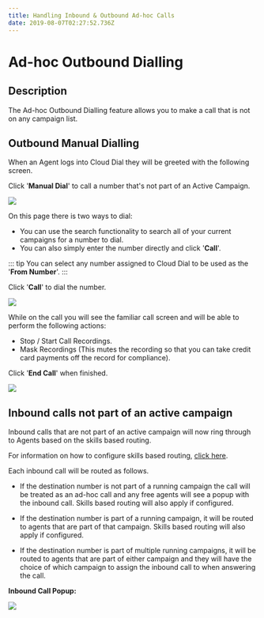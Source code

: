 ```yaml
---
title: Handling Inbound & Outbound Ad-hoc Calls
date: 2019-08-07T02:27:52.736Z
---
```

# Ad-hoc Outbound Dialling

## Description

The Ad-hoc Outbound Dialling feature allows you to make a call that is not on any campaign list.

## Outbound Manual Dialling

When an Agent logs into Cloud Dial they will be greeted with the following screen.

Click '**Manual Dial**' to call a number that's not part of an Active Campaign.

<img style="width: auto; height: auto;" src="/images/manual_dialling_1.png">
 
On this page there is two ways to dial:

* You can use the search functionality to search all of your current campaigns for a number to dial.
* You can also simply enter the number directly and click '**Call**'.

::: tip
You can select any number assigned to Cloud Dial to be used as the '**From Number**'.
:::

Click '**Call**' to dial the number.

<img style="width: auto; height: auto;" src="/images/manual_dialling_2.png">

While on the call you will see the familiar call screen and will be able to perform the following actions:

* Stop / Start Call Recordings.
* Mask Recordings (This mutes the recording so that you can take credit card payments off the record for compliance).

Click '**End Call**' when finished.

<img style="width: auto; height: auto;" src="/images/manual_dialling_3.png">

## Inbound calls not part of an active campaign

Inbound calls that are not part of an active campaign will now ring through to Agents based on the skills based routing.

For information on how to configure skills based routing, [click here](https://kb.ecn.net.au/guides/cloud-dial/skills-based-call-routing.html).

Each inbound call will be routed as follows.

* If the destination number is not part of a running campaign the call will be treated as an ad-hoc call and any free agents will see a popup with the inbound call. Skills based routing will also apply if configured.

* If the destination number is part of a running campaign, it will be routed to agents that are part of that campaign. Skills based routing will also apply if configured.

* If the destination number is part of multiple running campaigns, it will be routed to agents that are part of either campaign and they will have the choice of which campaign to assign the inbound call to when answering the call.

**Inbound Call Popup:**

![](/images/manual_dialling_4.png)
